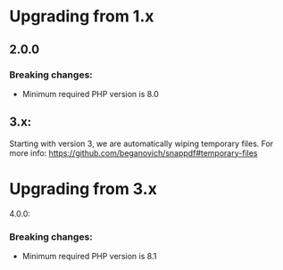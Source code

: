 # Upgrading from 1.x

## 2.0.0
### Breaking changes:
- Minimum required PHP version is 8.0

## 3.x:
Starting with version 3, we are automatically wiping temporary files. For more info: https://github.com/beganovich/snappdf#temporary-files


# Upgrading from 3.x

4.0.0:

### Breaking changes:
- Minimum required PHP version is 8.1
  
